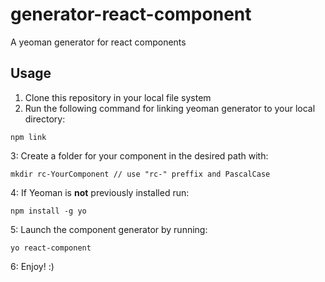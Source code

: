 # generator-react-component
A yeoman generator for react components

## Usage
1. Clone this repository in your local file system
2. Run the following command for linking yeoman generator to your local directory:
```
npm link
```
3: Create a folder for your component in the desired path with:
```
mkdir rc-YourComponent // use "rc-" preffix and PascalCase
```
4: If Yeoman is **not** previously installed run:
```
npm install -g yo
```
5: Launch the component generator by running:
```
yo react-component
```
6: Enjoy! :)
